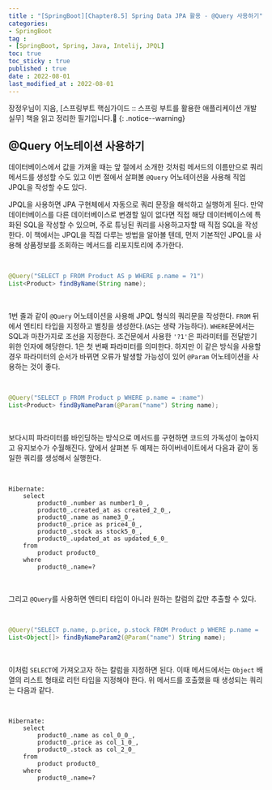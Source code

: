 ```yaml
---
title : "[SpringBoot][Chapter8.5] Spring Data JPA 활용 - @Query 사용하기"
categories:
- SpringBoot
tag :
- [SpringBoot, Spring, Java, Intelij, JPQL]
toc: true
toc_sticky : true
published : true
date : 2022-08-01
last_modified_at : 2022-08-01
---
```






장정우님이 지음, [스프링부트 핵심가이드 :: 스프링 부트를 활용한 애플리케이션 개발 실무] 책을 읽고 정리한 필기입니다.📢
{: .notice--warning}



## @Query 어노테이션 사용하기

데이터베이스에서 값을 가져올 때는 앞 절에서 소개한 것처럼 메서드의 이름만으로 쿼리 메서드를 생성할 수도 있고 이번 절에서 살펴볼 `@Query` 어노테이션을 사용해 직업 JPQL을 작성할 수도 있다.

JPQL을 사용하면 JPA 구현체에서 자동으로 쿼리 문장을 해석하고 실행하게 된다. 만약 데이터베이스를 다른 데이터베이스로 변경할 일이 없다면 직접 해당 데이터베이스에 특화된 SQL을 작성할 수 있으며, 주로 튜닝된 쿼리를 사용하고자할 때 직접 SQL을 작성한다. 이 책에서는 JPQL을 직접 다루는 방법을 알아볼 텐데, 먼저 기본적인 JPQL을 사용해 상품정보를 조회하는 메서드를 리포지토리에 추가한다.

<br>

```java
@Query("SELECT p FROM Product AS p WHERE p.name = ?1")
List<Product> findByName(String name);
```

<br>

1번 줄과 같이 `@Query` 어노테이션을 사용해 JPQL 형식의 쿼리문을 작성한다. `FROM` 뒤에서 엔티티 타입을 지정하고 별칭을 생성한다.(`AS`는 생략 가능하다). `WHERE`문에서는 SQL과 마찬가지로 조선을 지정한다. 조건문에서 사용한 `'?1'`은 파라미터를 전달받기 위한 인자에 해당한다. 1은 첫 번째 파라미터를 의미한다. 하지만 이 같은 방식을 사용할 경우 파라미터의 순서가 바뀌면 오류가 발생할 가능성이 있어 `@Param` 어노테이션을 사용하는 것이 좋다.

<br>

```java
@Query("SELECT p FROM Product p WHERE p.name = :name")
List<Product> findByNameParam(@Param("name") String name);
```

<br>

보다시피 파라미터를 바인딩하는 방식으로 메서드를 구현하면 코드의 가독성이 높아지고 유지보수가 수월해진다. 앞에서 살펴본 두 예제는 하이버네이트에서 다음과 같이 동일한 쿼리를 생성해서 실행한다.

<br>

```
Hibernate: 
    select
        product0_.number as number1_0_,
        product0_.created_at as created_2_0_,
        product0_.name as name3_0_,
        product0_.price as price4_0_,
        product0_.stock as stock5_0_,
        product0_.updated_at as updated_6_0_ 
    from
        product product0_ 
    where
        product0_.name=?
```

<br>

그리고 `@Query`를 사용하면 엔티티 타입이 아니라 원하는 칼럼의 값만 추출할 수 있다.

<br>

```java
@Query("SELECT p.name, p.price, p.stock FROM Product p WHERE p.name = :name")
List<Object[]> findByNameParam2(@Param("name") String name);
```

<br>

이처럼 `SELECT`에 가져오고자 하는 칼럼을 지정하면 된다. 이때 메서드에서는 `Object` 배열의 리스트 형태로 리턴 타입을 지정해야 한다. 위 메서드를 호출했을 때 생성되는 쿼리는 다음과 같다.

<br>

```
Hibernate: 
    select
        product0_.name as col_0_0_,
        product0_.price as col_1_0_,
        product0_.stock as col_2_0_ 
    from
        product product0_ 
    where
        product0_.name=?
```


